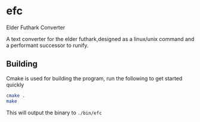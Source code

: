 # efc
Elder Futhark Converter

A text converter for the elder futhark,designed as a linux/unix command and a performant successor to runify.



## Building 

Cmake is used for building the program, run the following to get started quickly

```sh
cmake .
make
```

This will output the binary to `./bin/efc`